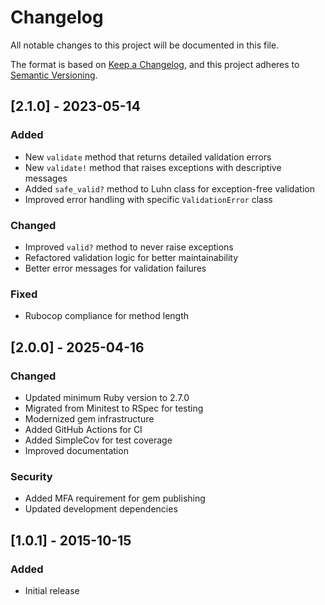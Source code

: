 # Changelog

All notable changes to this project will be documented in this file.

The format is based on [Keep a Changelog](https://keepachangelog.com/en/1.0.0/),
and this project adheres to [Semantic Versioning](https://semver.org/spec/v2.0.0.html).

## [2.1.0] - 2023-05-14

### Added

- New `validate` method that returns detailed validation errors
- New `validate!` method that raises exceptions with descriptive messages
- Added `safe_valid?` method to Luhn class for exception-free validation
- Improved error handling with specific `ValidationError` class

### Changed

- Improved `valid?` method to never raise exceptions
- Refactored validation logic for better maintainability
- Better error messages for validation failures

### Fixed

- Rubocop compliance for method length

## [2.0.0] - 2025-04-16

### Changed

- Updated minimum Ruby version to 2.7.0
- Migrated from Minitest to RSpec for testing
- Modernized gem infrastructure
- Added GitHub Actions for CI
- Added SimpleCov for test coverage
- Improved documentation

### Security

- Added MFA requirement for gem publishing
- Updated development dependencies

## [1.0.1] - 2015-10-15

### Added

- Initial release
